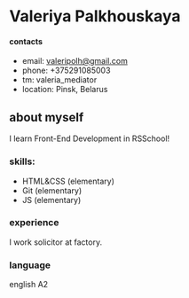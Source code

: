 # Valeriya Palkhouskaya #
#### contacts ####
* email: valeripolh@gmail.com
* phone: +375291085003
* tm: valeria_mediator
* location: Pinsk, Belarus

## about myself ##
I learn Front-End Development in RSSchool! 

### skills: ###
* HTML&CSS (elementary)
* Git (elementary)
* JS (elementary)

### experience ###
I work solicitor at factory. 

### language ###
english A2

  
  
